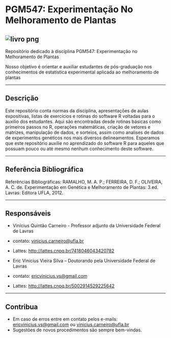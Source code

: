 ﻿# PGM547: Experimentação No Melhoramento de Plantas

![livro png](https://user-images.githubusercontent.com/54208959/63212361-ccec8680-c0d9-11e9-97fb-5c1f7286da4c.jpg)
---

Repositório dedicado à disciplina PGM547: Experimentação no Melhoramento de Plantas

Nosso objetivo é orientar e auxiliar estudantes de pós-graduação nos conhecimentos de estatística experimental aplicada ao melhoramento de plantas 

---
## Descrição

Este repositório conta normas da disciplina, apresentações de aulas expositivas, listas de exercícios e rotinas do software R voltadas para o auxilio dos estudantes. Aqui são encontradas desde rotinas básicas como primeiros passos no R, operações matemáticas, criação de vetores e matrizes, manipulação de dados, e sorteios, assim como analises de dados de experimentos genéticos nos mais diversos delineamentos. Esperamos que este repositório auxilie no aprendizado do software R para aqueles que possuam pouco ou até mesmo nenhum conhecimento deste software. 

---
## Referência Bibliográfica

Referências Bibliográficas: RAMALHO, M. A. P.; FERREIRA, D. F.; OLIVEIRA, A. C. de. Experimentação em Genética e Melhoramento de Plantas: 3.ed. Lavras: Editora UFLA, 2012.

---
## Responsáveis

- Vinícius Quintão Carneiro - Professor adjunto da Universidade Federal de Lavras 
- contato: vinicius.carneiro@ufla.br
- Lattes: http://lattes.cnpq.br/7418046043420782 

- Eric Vinicius Vieira Silva – Doutorando pela Universidade Federal de Lavras
- contato: ericvinicius.vs@gmail.com
- Lattes: http://lattes.cnpq.br/5002914529225642

---
## Contribua

- Em caso de erros entre em contato pelos e-mails: ericvinicius.vs@gmail.com ou vinicius.carneiro@ufla.br
- Sugestões de novos procedimentos são sempre bem-vindas.
